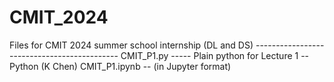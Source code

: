 # CMIT_2024
Files for CMIT 2024 summer school internship (DL and DS) --------------------------------------------
CMIT_P1.py ----- Plain python for Lecture 1 -- Python (K Chen)
CMIT_P1.ipynb -- (in Jupyter format)
